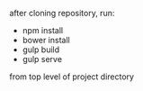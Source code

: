 after cloning repository, run:

* npm install
* bower install
* gulp build
* gulp serve

from top level of project directory
